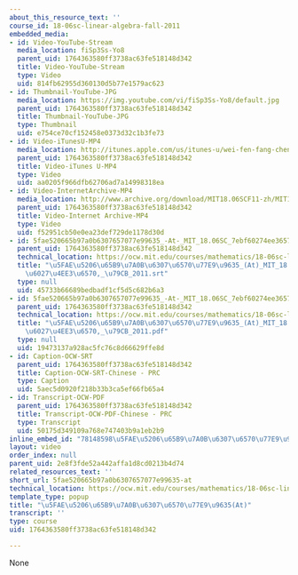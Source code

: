 ```yaml
---
about_this_resource_text: ''
course_id: 18-06sc-linear-algebra-fall-2011
embedded_media:
- id: Video-YouTube-Stream
  media_location: fiSp3Ss-Yo8
  parent_uid: 1764363580ff3738ac63fe518148d342
  title: Video-YouTube-Stream
  type: Video
  uid: 814fb62955d360130d5b77e1579ac623
- id: Thumbnail-YouTube-JPG
  media_location: https://img.youtube.com/vi/fiSp3Ss-Yo8/default.jpg
  parent_uid: 1764363580ff3738ac63fe518148d342
  title: Thumbnail-YouTube-JPG
  type: Thumbnail
  uid: e754ce70cf152458e0373d32c1b3fe73
- id: Video-iTunesU-MP4
  media_location: http://itunes.apple.com/us/itunes-u/wei-fen-fang-cheng-zhi-shu/id528718147?i=115568872
  parent_uid: 1764363580ff3738ac63fe518148d342
  title: Video-iTunes U-MP4
  type: Video
  uid: aa0205f966dfb62706ad7a14998318ea
- id: Video-InternetArchive-MP4
  media_location: http://www.archive.org/download/MIT18.06SCF11-zh/MIT18_06SC_110531_L2_zh-hans-cmn_300k.mp4
  parent_uid: 1764363580ff3738ac63fe518148d342
  title: Video-Internet Archive-MP4
  type: Video
  uid: f52951cb50e0ea23def729de1178d30d
- id: 5fae520665b97a0b6307657077e99635_-At-_MIT_18.06SC_7ebf60274ee36570-_79cb_2011.srt
  parent_uid: 1764363580ff3738ac63fe518148d342
  technical_location: https://ocw.mit.edu/courses/mathematics/18-06sc-linear-algebra-fall-2011/least-squares-determinants-and-eigenvalues/differential-equations-and-exp-at/5fae520665b97a0b6307657077e99635-at/5fae520665b97a0b6307657077e99635_-At-_MIT_18.06SC_7ebf60274ee36570-_79cb_2011.srt
  title: "\u5FAE\u5206\u65B9\u7A0B\u6307\u6570\u77E9\u9635_(At)_MIT_18.06SC_\u7EBF\
    \u6027\u4EE3\u6570,_\u79CB_2011.srt"
  type: null
  uid: 45733b66689bedbadf1cf5d5c682b6a3
- id: 5fae520665b97a0b6307657077e99635_-At-_MIT_18.06SC_7ebf60274ee36570-_79cb_2011.pdf
  parent_uid: 1764363580ff3738ac63fe518148d342
  technical_location: https://ocw.mit.edu/courses/mathematics/18-06sc-linear-algebra-fall-2011/least-squares-determinants-and-eigenvalues/differential-equations-and-exp-at/5fae520665b97a0b6307657077e99635-at/5fae520665b97a0b6307657077e99635_-At-_MIT_18.06SC_7ebf60274ee36570-_79cb_2011.pdf
  title: "\u5FAE\u5206\u65B9\u7A0B\u6307\u6570\u77E9\u9635_(At)_MIT_18.06SC_\u7EBF\
    \u6027\u4EE3\u6570,_\u79CB_2011.pdf"
  type: null
  uid: 19473137a928ac5fc76c8d66629ffe8d
- id: Caption-OCW-SRT
  parent_uid: 1764363580ff3738ac63fe518148d342
  title: Caption-OCW-SRT-Chinese - PRC
  type: Caption
  uid: 5aec5d0920f218b33b3ca5ef66fb65a4
- id: Transcript-OCW-PDF
  parent_uid: 1764363580ff3738ac63fe518148d342
  title: Transcript-OCW-PDF-Chinese - PRC
  type: Transcript
  uid: 50175d349109a768e747403b9a1eb2b9
inline_embed_id: "78148598\u5FAE\u5206\u65B9\u7A0B\u6307\u6570\u77E9\u9635(at)74779427"
layout: video
order_index: null
parent_uid: 2e8f3fde52a442affa1d8cd0213b4d74
related_resources_text: ''
short_url: 5fae520665b97a0b6307657077e99635-at
technical_location: https://ocw.mit.edu/courses/mathematics/18-06sc-linear-algebra-fall-2011/least-squares-determinants-and-eigenvalues/differential-equations-and-exp-at/5fae520665b97a0b6307657077e99635-at
template_type: popup
title: "\u5FAE\u5206\u65B9\u7A0B\u6307\u6570\u77E9\u9635(At)"
transcript: ''
type: course
uid: 1764363580ff3738ac63fe518148d342

---
```

None